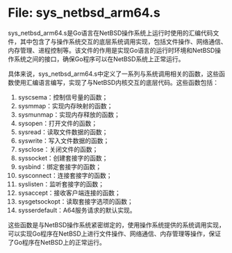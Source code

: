 # File: sys_netbsd_arm64.s

sys_netbsd_arm64.s是Go语言在NetBSD操作系统上运行时使用的汇编代码文件，其中包含了与操作系统交互的底层系统调用实现，包括文件操作、网络通信、内存管理、进程控制等。该文件的作用是实现Go语言的运行时环境和NetBSD操作系统之间的接口，确保Go程序可以在NetBSD系统上正常运行。

具体来说，sys_netbsd_arm64.s中定义了一系列与系统调用相关的函数，这些函数使用汇编语言编写，实现了与NetBSD内核交互的底层代码。这些函数包括：

1. syscsema：控制信号量的函数；
2. sysmmap：实现内存映射的函数；
3. sysmunmap：实现内存释放的函数；
4. sysopen：打开文件的函数；
5. sysread：读取文件数据的函数；
6. syswrite：写入文件数据的函数；
7. sysclose：关闭文件的函数；
8. syssocket：创建套接字的函数；
9. sysbind：绑定套接字的函数；
10. sysconnect：连接套接字的函数；
11. syslisten：监听套接字的函数；
12. sysaccept：接收客户端连接的函数；
13. sysgetsockopt：读取套接字选项的函数；
14. sysserdefault：A64服务请求的默认实现。

这些函数是与NetBSD操作系统紧密绑定的，使用操作系统提供的系统调用实现，可以实现Go程序在NetBSD上进行文件操作、网络通信、内存管理等操作，保证了Go程序在NetBSD上的正常运行。


